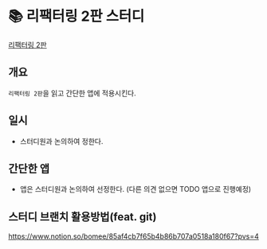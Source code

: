 # 📚 리팩터링 2판 스터디

[리팩터링 2판](https://www.yes24.com/Product/Goods/89649360)

## 개요

`리팩터링 2판`을 읽고 간단한 앱에 적용시킨다.

## 일시

- 스터디원과 논의하여 정한다.

## 간단한 앱

- 앱은 스터디원과 논의하여 선정한다. (다른 의견 없으면 TODO 앱으로 진행예정)

## 스터디 브랜치 활용방법(feat. git)
https://www.notion.so/bomee/85af4cb7f65b4b86b707a0518a180f67?pvs=4
